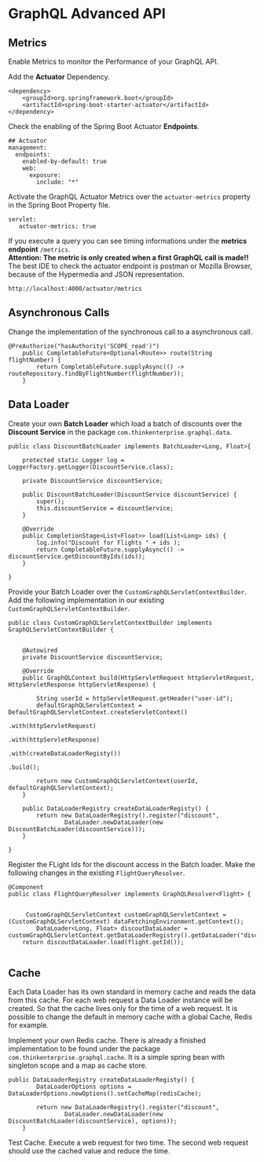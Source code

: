 # GraphQL Advanced API 

## Metrics  

Enable Metrics to monitor the Performance of your GraphQL API.

Add the **Actuator** Dependency.  

```  
<dependency>
	<groupId>org.springframework.boot</groupId>
	<artifactId>spring-boot-starter-actuator</artifactId>
</dependency>
```


Check the enabling of the Spring Boot Actuator **Endpoints**.

```  
## Actuator  
management:
  endpoints: 
    enabled-by-default: true
    web:
      exposure:
        include: "*"
```


Activate the GraphQL Actuator Metrics over the ``actuator-metrics`` property in the Spring Boot Property file. 

```  
servlet:
   actuator-metrics: true
```


If you execute a query you can see timing informations under the **metrics endpoint** ``/metrics``.  
**Attention: The metric is only created when a first GraphQL call is made!!**
The best IDE to check the actuator endpoint is postman or Mozilla Browser, because of the Hypermedia and JSON representation. 


```  
http://localhost:4000/actuator/metrics
```



## Asynchronous Calls 
Change the implementation of the synchronous call to a asynchronous call. 

```
@PreAuthorize("hasAuthority('SCOPE_read')")
	public CompletableFuture<Optional<Route>> route(String flightNumber) {
		return CompletableFuture.supplyAsync(() -> routeRepository.findByFlightNumber(flightNumber));
	}
```

## Data Loader 


Create your own **Batch Loader** which load a batch of discounts over the **Discount Service** in the package ``com.thinkenterprise.graphql.data``. 

```
public class DiscountBatchLoader implements BatchLoader<Long, Float>{
	
	protected static Logger log = LoggerFactory.getLogger(DiscountService.class);
	
	private DiscountService discountService;
	
	public DiscountBatchLoader(DiscountService discountService) {
		super();
		this.discountService = discountService;
	}

	@Override
	public CompletionStage<List<Float>> load(List<Long> ids) {	
		log.info("Discount for Flights " + ids );
		return CompletableFuture.supplyAsync(() -> discountService.getDiscountByIds(ids));
	}

}
```

Provide your Batch Loader over the ``CustomGraphQLServletContextBuilder``. Add the following implementation in our existing ``CustomGraphQLServletContextBuilder``.

```
public class CustomGraphQLServletContextBuilder implements GraphQLServletContextBuilder {

		
	@Autowired
	private DiscountService discountService;
	
	@Override
	public GraphQLContext build(HttpServletRequest httpServletRequest, HttpServletResponse httpServletResponse) {
		
		String userId = httpServletRequest.getHeader("user-id");
	    defaultGraphQLServletContext = DefaultGraphQLServletContext.createServletContext()
				    											   .with(httpServletRequest)
				    											   .with(httpServletResponse)
				    											   .with(createDataLoaderRegisty())
				    											   .build();
		
		return new CustomGraphQLServletContext(userId, defaultGraphQLServletContext);	
	}

	public DataLoaderRegistry createDataLoaderRegisty() {
		return new DataLoaderRegistry().register("discount",
				DataLoader.newDataLoader(new DiscountBatchLoader(discountService)));
	}

}

```

Register the FLight Ids for the discount access in the Batch loader. Make the following changes in the existing ``FlightQueryResolver``. 

```
@Component
public class FlightQueryResolver implements GraphQLResolver<Flight> {

	
     CustomGraphQLServletContext customGraphQLServletContext = (CustomGraphQLServletContext) dataFetchingEnvironment.getContext();
    	DataLoader<Long, Float> discoutDataLoader = customGraphQLServletContext.getDataLoaderRegistry().getDataLoader("discount");
	return discoutDataLoader.load(flight.getId());
    
```

## Cache 

Each Data Loader has its own standard in memory cache and reads the data from this cache.
For each web request a Data Loader instance will be created. So that the cache lives only for the time of a web request. 
It is possible to change the default in memory cache with a global Cache, Redis for example. 

Implement your own Redis cache. There is already a finished implementation to be found under the package ``com.thinkenterprise.graphql.cache``. 
It is a simple spring bean with singleton scope and a map as cache store.  

 
```
public DataLoaderRegistry createDataLoaderRegisty() {
		DataLoaderOptions options = DataLoaderOptions.newOptions().setCacheMap(redisCache);
		
		return new DataLoaderRegistry().register("discount",
				DataLoader.newDataLoader(new DiscountBatchLoader(discountService), options));
	}
```

Test Cache. Execute a web request for two time. The second web request should use the cached value and reduce the time.  


